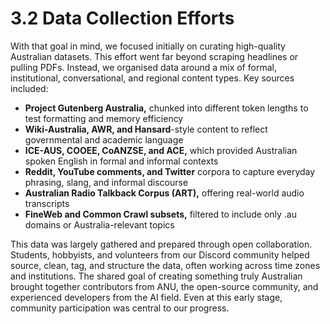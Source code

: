 # 3.2 Data Collection Efforts

With that goal in mind, we focused initially on curating high-quality Australian datasets. This effort went far beyond scraping headlines or pulling PDFs. Instead, we organised data around a mix of formal, institutional, conversational, and regional content types. Key sources included:

- **Project Gutenberg Australia,** chunked into different token lengths to test formatting and memory efficiency
- **Wiki-Australia, AWR, and Hansard**-style content to reflect governmental and academic language
- **ICE-AUS, COOEE, CoANZSE, and ACE,** which provided Australian spoken English in formal and informal contexts
- **Reddit, YouTube comments, and Twitter** corpora to capture everyday phrasing, slang, and informal discourse
- **Australian Radio Talkback Corpus (ART),** offering real-world audio transcripts
- **FineWeb and Common Crawl subsets,** filtered to include only .au domains or Australia-relevant topics

This data was largely gathered and prepared through open collaboration. Students, hobbyists, and volunteers from our Discord community helped source, clean, tag, and structure the data, often working across time zones and institutions. The shared goal of creating something truly Australian brought together contributors from ANU, the open-source community, and experienced developers from the AI field. Even at this early stage, community participation was central to our progress.
